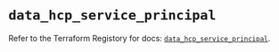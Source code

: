 # `data_hcp_service_principal`

Refer to the Terraform Registory for docs: [`data_hcp_service_principal`](https://registry.terraform.io/providers/hashicorp/hcp/0.79.0/docs/data-sources/service_principal).
